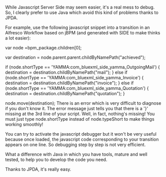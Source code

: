 While Javascript Server Side may seem easier, it's a real mess to debug. So, I clearly prefer to use Java which avoid this kind of problems thanks to JPDA.

For example, use the following javascript snippet into a transition in an Alfresco Workflow based on jBPM (and generated with SIDE to make thinks a lot easier):

var node =bpm_package.children[0];

var destination = node.parent.parent.childByNamePath("achieved");

if (node.shortType == 'YAMMA:com_bluexml_side_yamma_OutgoingMail') {
        destination = destination.childByNamePath("mail");
} else if (node.shortType == 'YAMMA:com_bluexml_side_yamma_Invoice') {
        destination = destination.childByNamePath("invoice");
} else if (node.shortType == 'YAMMA:com_bluexml_side_yamma_Quotation') {
        destination = destination.childByNamePath("quotation");
}

node.move(destination);
There is an error which is very difficult to diagnose if you don't know it. The error message just tells you that there is a '}' missing at the 3rd line of your script. Well, in fact, nothing's missing! You must just type node.shortType instead of node.typeShort to make things working smoothly!

You can try to activate the javascript debugger but it won't be very useful because once loaded, the javascript code corresponding to your transition appears on one line. So debugging step by step is not very efficient.

What a difference with Java in which you have tools, mature and well tested, to help you to develop the code you need.

Thanks to JPDA, it's really easy.
